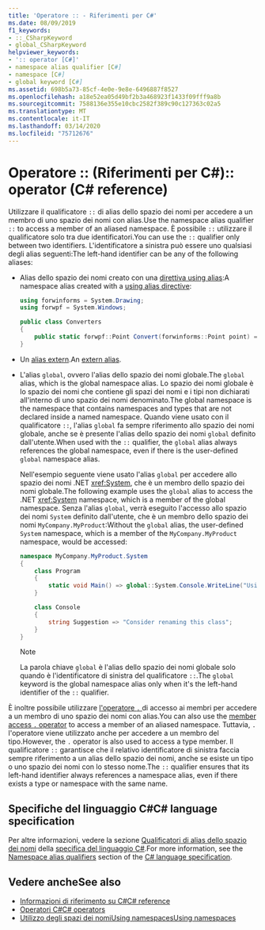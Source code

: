 ```yaml
---
title: 'Operatore :: - Riferimenti per C#'
ms.date: 08/09/2019
f1_keywords:
- ::_CSharpKeyword
- global_CSharpKeyword
helpviewer_keywords:
- ':: operator [C#]'
- namespace alias qualifier [C#]
- namespace [C#]
- global keyword [C#]
ms.assetid: 698b5a73-85cf-4e0e-9e8e-6496887f8527
ms.openlocfilehash: a18e52ea05d49bf2b3a468923f1433f09fff9a8b
ms.sourcegitcommit: 7588136e355e10cbc2582f389c90c127363c02a5
ms.translationtype: MT
ms.contentlocale: it-IT
ms.lasthandoff: 03/14/2020
ms.locfileid: "75712676"
---
```

# <a name="-operator-c-reference"></a><span data-ttu-id="518a0-102">Operatore :: (Riferimenti per C#)</span><span class="sxs-lookup"><span data-stu-id="518a0-102">:: operator (C# reference)</span></span>

<span data-ttu-id="518a0-103">Utilizzare il qualificatore `::` di alias dello spazio dei nomi per accedere a un membro di uno spazio dei nomi con alias.</span><span class="sxs-lookup"><span data-stu-id="518a0-103">Use the namespace alias qualifier `::` to access a member of an aliased namespace.</span></span> <span data-ttu-id="518a0-104">È possibile `::` utilizzare il qualificatore solo tra due identificatori.</span><span class="sxs-lookup"><span data-stu-id="518a0-104">You can use the `::` qualifier only between two identifiers.</span></span> <span data-ttu-id="518a0-105">L'identificatore a sinistra può essere uno qualsiasi degli alias seguenti:</span><span class="sxs-lookup"><span data-stu-id="518a0-105">The left-hand identifier can be any of the following aliases:</span></span>

- <span data-ttu-id="518a0-106">Alias dello spazio dei nomi creato con una [direttiva using alias](../keywords/using-directive.md):</span><span class="sxs-lookup"><span data-stu-id="518a0-106">A namespace alias created with a [using alias directive](../keywords/using-directive.md):</span></span>

  ```csharp
  using forwinforms = System.Drawing;
  using forwpf = System.Windows;
  
  public class Converters
  {
      public static forwpf::Point Convert(forwinforms::Point point) => new forwpf::Point(point.X, point.Y);
  }
  ```

- <span data-ttu-id="518a0-107">Un [alias extern](../keywords/extern-alias.md).</span><span class="sxs-lookup"><span data-stu-id="518a0-107">An [extern alias](../keywords/extern-alias.md).</span></span>
- <span data-ttu-id="518a0-108">L'alias `global`, ovvero l'alias dello spazio dei nomi globale.</span><span class="sxs-lookup"><span data-stu-id="518a0-108">The `global` alias, which is the global namespace alias.</span></span> <span data-ttu-id="518a0-109">Lo spazio dei nomi globale è lo spazio dei nomi che contiene gli spazi dei nomi e i tipi non dichiarati all'interno di uno spazio dei nomi denominato.</span><span class="sxs-lookup"><span data-stu-id="518a0-109">The global namespace is the namespace that contains namespaces and types that are not declared inside a named namespace.</span></span> <span data-ttu-id="518a0-110">Quando viene usato con il qualificatore `::`, l'alias `global` fa sempre riferimento allo spazio dei nomi globale, anche se è presente l'alias dello spazio dei nomi `global` definito dall'utente.</span><span class="sxs-lookup"><span data-stu-id="518a0-110">When used with the `::` qualifier, the `global` alias always references the global namespace, even if there is the user-defined `global` namespace alias.</span></span>

  <span data-ttu-id="518a0-111">Nell'esempio seguente viene usato l'alias `global` per accedere allo spazio dei nomi .NET <xref:System>, che è un membro dello spazio dei nomi globale.</span><span class="sxs-lookup"><span data-stu-id="518a0-111">The following example uses the `global` alias to access the .NET <xref:System> namespace, which is a member of the global namespace.</span></span> <span data-ttu-id="518a0-112">Senza l'alias `global`, verrà eseguito l'accesso allo spazio dei nomi `System` definito dall'utente, che è un membro dello spazio dei nomi `MyCompany.MyProduct`:</span><span class="sxs-lookup"><span data-stu-id="518a0-112">Without the `global` alias, the user-defined `System` namespace, which is a member of the `MyCompany.MyProduct` namespace, would be accessed:</span></span>

  ```csharp
  namespace MyCompany.MyProduct.System
  {
      class Program
      {
          static void Main() => global::System.Console.WriteLine("Using global alias");
      }

      class Console
      {
          string Suggestion => "Consider renaming this class";
      }
  }
  ```

  > [!NOTE]
  > <span data-ttu-id="518a0-113">La parola chiave `global` è l'alias dello spazio dei nomi globale solo quando è l'identificatore di sinistra del qualificatore `::`.</span><span class="sxs-lookup"><span data-stu-id="518a0-113">The `global` keyword is the global namespace alias only when it's the left-hand identifier of the `::` qualifier.</span></span>

<span data-ttu-id="518a0-114">È inoltre possibile utilizzare [l'operatore `.` ](member-access-operators.md#member-access-operator-) di accesso ai membri per accedere a un membro di uno spazio dei nomi con alias.</span><span class="sxs-lookup"><span data-stu-id="518a0-114">You can also use the [member access `.` operator](member-access-operators.md#member-access-operator-) to access a member of an aliased namespace.</span></span> <span data-ttu-id="518a0-115">Tuttavia, `.` l'operatore viene utilizzato anche per accedere a un membro del tipo.</span><span class="sxs-lookup"><span data-stu-id="518a0-115">However, the `.` operator is also used to access a type member.</span></span> <span data-ttu-id="518a0-116">Il qualificatore `::` garantisce che il relativo identificatore di sinistra faccia sempre riferimento a un alias dello spazio dei nomi, anche se esiste un tipo o uno spazio dei nomi con lo stesso nome.</span><span class="sxs-lookup"><span data-stu-id="518a0-116">The `::` qualifier ensures that its left-hand identifier always references a namespace alias, even if there exists a type or namespace with the same name.</span></span>

## <a name="c-language-specification"></a><span data-ttu-id="518a0-117">Specifiche del linguaggio C#</span><span class="sxs-lookup"><span data-stu-id="518a0-117">C# language specification</span></span>

<span data-ttu-id="518a0-118">Per altre informazioni, vedere la sezione [Qualificatori di alias dello spazio dei nomi](~/_csharplang/spec/namespaces.md#namespace-alias-qualifiers) della [specifica del linguaggio C#](~/_csharplang/spec/introduction.md).</span><span class="sxs-lookup"><span data-stu-id="518a0-118">For more information, see the [Namespace alias qualifiers](~/_csharplang/spec/namespaces.md#namespace-alias-qualifiers) section of the [C# language specification](~/_csharplang/spec/introduction.md).</span></span>

## <a name="see-also"></a><span data-ttu-id="518a0-119">Vedere anche</span><span class="sxs-lookup"><span data-stu-id="518a0-119">See also</span></span>

- [<span data-ttu-id="518a0-120">Informazioni di riferimento su C#</span><span class="sxs-lookup"><span data-stu-id="518a0-120">C# reference</span></span>](../index.md)
- [<span data-ttu-id="518a0-121">Operatori C#</span><span class="sxs-lookup"><span data-stu-id="518a0-121">C# operators</span></span>](index.md)
- [<span data-ttu-id="518a0-122">Utilizzo degli spazi dei nomiUsing namespaces</span><span class="sxs-lookup"><span data-stu-id="518a0-122">Using namespaces</span></span>](../../programming-guide/namespaces/using-namespaces.md)
